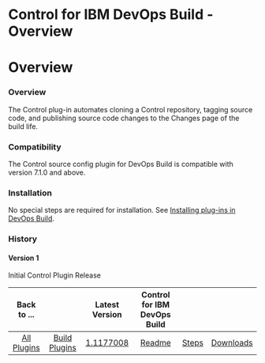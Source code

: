 
Control for IBM DevOps Build - Overview
======================================

# Overview


### Overview



The Control plug-in automates cloning a Control repository, tagging source code, and publishing source code changes to the Changes page of the build life.

### Compatibility

The Control source config plugin for DevOps Build is compatible with version 7.1.0 and above.

### Installation

No special steps are required for installation. See [Installing plug-ins in DevOps Build](http://www-01.ibm.com/support/knowledgecenter/#!/SS8NMD_6.1.0/com.ibm.ucbuild.doc/topics/plugin_ch.html "Installing plug-ins in DevOps Build").

### History

#### Version 1

Initial Control Plugin Release


|Back to ...||Latest Version|Control for IBM DevOps Build |||
| :---: | :---: | :---: | :---: | :---: | :---: |
|[All Plugins](../../index.md)|[Build Plugins](../README.md)|[1.1177008](https://raw.githubusercontent.com/UrbanCode/IBM-UCB-PLUGINS/main/files/Control/Control-1.1177008.zip)|[Readme](README.md)|[Steps](steps.md)|[Downloads](downloads.md)|
